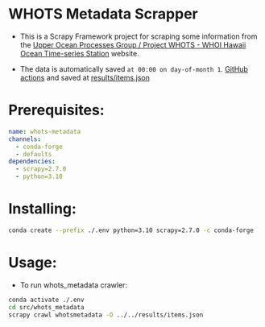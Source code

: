 # WHOTS Metadata Scrapper

- This is a Scrapy Framework project for scraping some information from
  the [Upper Ocean Processes Group / Project WHOTS - WHOI Hawaii Ocean Time-series Station](https://uop.whoi.edu/currentprojects/WHOTS/whotsdata.html)
  website.

- The data is automatically saved `at 00:00 on day-of-month 1`.
  [GitHub actions](https://github.com/hot-dogs/whots-metadata/blob/main/.github/workflows/whots-scrapy.yml)
  and saved
  at [results/items.json](https://github.com/hot-dogs/whots-metadata/blob/main/results/items.json)


# Prerequisites:

```yaml
name: whots-metadata
channels:
  - conda-forge
  - defaults
dependencies:
  - scrapy=2.7.0
  - python=3.10
```

# Installing: 

```bash
conda create --prefix ./.env python=3.10 scrapy=2.7.0 -c conda-forge  
```

# Usage:

- To run whots_metadata crawler: 

```bash
conda activate ./.env      
cd src/whots_metadata
scrapy crawl whotsmetadata -O ../../results/items.json                    
```
